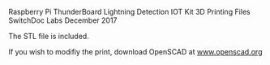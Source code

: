Raspberry Pi ThunderBoard Lightning Detection IOT Kit 3D Printing Files<BR>
SwitchDoc Labs December 2017<BR>

The STL file is included. <BR>

If you wish to modifiy the print, download OpenSCAD at www.openscad.org <BR>


